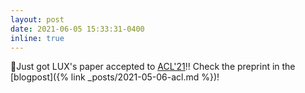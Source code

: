 ```yaml
---
layout: post
date: 2021-06-05 15:33:31-0400
inline: true
---
```


📄Just got LUX's paper accepted to [ACL'21](https://2021.aclweb.org)!! Check the preprint in the [blogpost]({% link _posts/2021-05-06-acl.md %})!